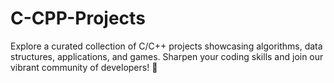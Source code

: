 # C-CPP-Projects
Explore a curated collection of C/C++ projects showcasing algorithms, data structures, applications, and games. Sharpen your coding skills and join our vibrant community of developers! 🚀
